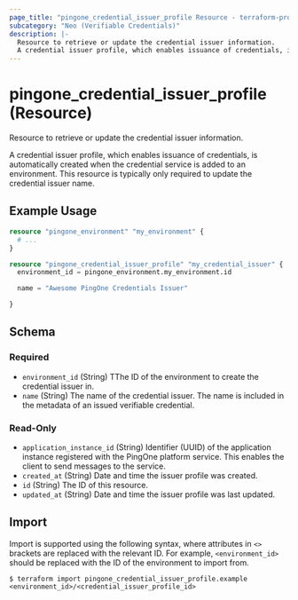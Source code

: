 ```yaml
---
page_title: "pingone_credential_issuer_profile Resource - terraform-provider-pingone"
subcategory: "Neo (Verifiable Credentials)"
description: |-
  Resource to retrieve or update the credential issuer information.
  A credential issuer profile, which enables issuance of credentials, is automatically created when the credential service is added to an environment. This resource is typically only required to update the credential issuer name.
---
```


# pingone_credential_issuer_profile (Resource)

Resource to retrieve or update the credential issuer information.

A credential issuer profile, which enables issuance of credentials, is automatically created when the credential service is added to an environment. This resource is typically only required to update the credential issuer name.

## Example Usage

```terraform
resource "pingone_environment" "my_environment" {
  # ...
}

resource "pingone_credential_issuer_profile" "my_credential_issuer" {
  environment_id = pingone_environment.my_environment.id

  name = "Awesome PingOne Credentials Issuer"

}
```

<!-- schema generated by tfplugindocs -->
## Schema

### Required

- `environment_id` (String) TThe ID of the environment to create the credential issuer in.
- `name` (String) The name of the credential issuer. The name is included in the metadata of an issued verifiable credential.

### Read-Only

- `application_instance_id` (String) Identifier (UUID) of the application instance registered with the PingOne platform service. This enables the client to send messages to the service.
- `created_at` (String) Date and time the issuer profile was created.
- `id` (String) The ID of this resource.
- `updated_at` (String) Date and time the issuer profile was last updated.

## Import

Import is supported using the following syntax, where attributes in `<>` brackets are replaced with the relevant ID.  For example, `<environment_id>` should be replaced with the ID of the environment to import from.

```shell
$ terraform import pingone_credential_issuer_profile.example <environment_id>/<credential_issuer_profile_id>
```
